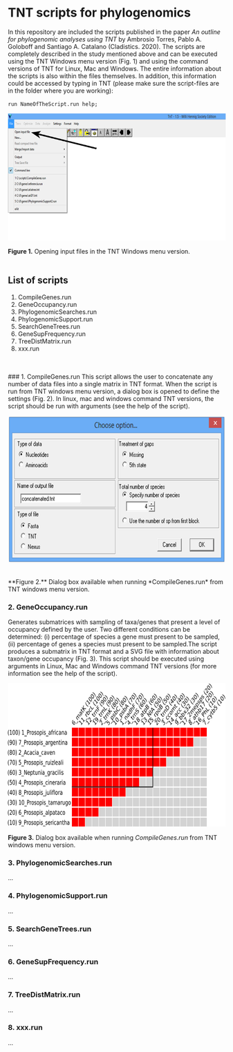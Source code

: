 # TNT scripts for phylogenomics
In this repository are included the scripts published in the paper *An outline for phylogenomic analyses using TNT* by Ambrosio Torres, Pablo A. Goloboff and Santiago A. Catalano (Cladistics. 2020).
The scripts are completely described in the study mentioned above and can be executed using the TNT Windows menu version (Fig. 1) and using the command versions of TNT for Linux, Mac and Windows. The entire information about the scripts is also within the files themselves. In addition, this information could be accessed by typing in TNT (please make sure the script-files are in the folder where you are working):

    run NameOfTheScript.run help;

<p align="center">
<img src="https://github.com/atorresgalvis/TNT-scripts-for-phylogenomics/blob/main/Fig1.png" alt="alt text" width="700" height="294">
</p>

**Figure 1.** Opening input files in the TNT Windows menu version.
<br/>
<br/>
## List of scripts
<ol>
<li>CompileGenes.run</li>
<li>GeneOccupancy.run</li>
<li>PhylogenomicSearches.run</li>
<li>PhylogenomicSupport.run</li>
<li>SearchGeneTrees.run</li>
<li>GeneSupFrequency.run</li>
<li>TreeDistMatrix.run</li>
<li>xxx.run</li>
</ol>
<br/>
<br/>
### 1. CompileGenes.run
This script allows the user to concatenate any number of data files into a single matrix in TNT format. When the script is run from TNT windows menu version, a dialog box is opened to define the settings (Fig. 2). In linux, mac and windows command TNT versions, the script should be run with arguments (see the help of the script).
<p align="center">
<img src="https://github.com/atorresgalvis/TNT-scripts-for-phylogenomics/blob/main/Fig2.png" alt="alt text" width="600" height="342">
</p>
<br/>
**Figure 2.** Dialog box available when running *CompileGenes.run* from TNT windows menu version.

### 2. GeneOccupancy.run
Generates submatrices with sampling of taxa/genes that present a level of occupancy defined by the user. Two different conditions can be determined: (i) percentage of species a gene must present to be sampled, (ii) percentage of genes a species must present to be sampled.The script produces a submatrix in TNT format and a SVG file with information about taxon/gene occupancy (Fig. 3). This script should be executed using arguments in Linux, Mac and Windows command TNT versions (for more information see the help of the script).
<p align="center">
<img src="https://github.com/atorresgalvis/TNT-scripts-for-phylogenomics/blob/main/Fig3.png" alt="alt text" width="600" height="332">
</p>

**Figure 3.** Dialog box available when running *CompileGenes.run* from TNT windows menu version.
<br/>
### 3. PhylogenomicSearches.run
...
<br/>
### 4. PhylogenomicSupport.run
...
<br/>
### 5. SearchGeneTrees.run
...
<br/>
### 6. GeneSupFrequency.run
...
<br/>
### 7. TreeDistMatrix.run
...
<br/>
### 8. xxx.run
...


